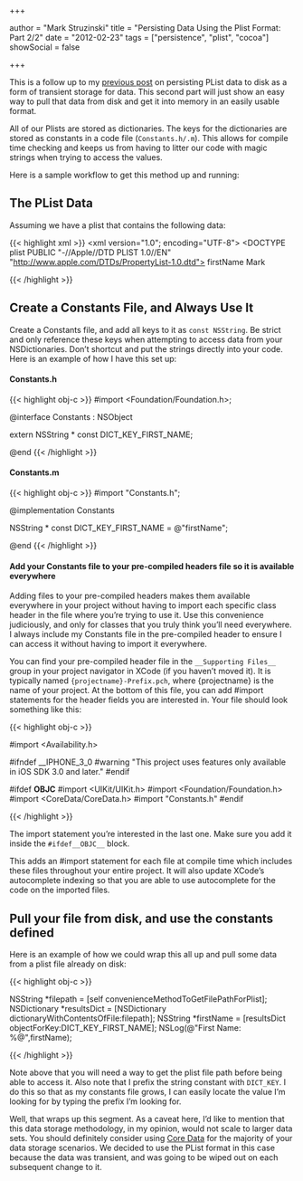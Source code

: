 +++

author = "Mark Struzinski"
title = "Persisting Data Using the Plist Format: Part 2/2"
date = "2012-02-23"
tags = ["persistence", "plist", "cocoa"]
showSocial = false

+++

This is a follow up to my [previous post][part1] on persisting PList data to
disk as a form of transient storage for data. This second part will just show
an easy way to pull that data from disk and get it into memory in an easily
usable format.

All of our Plists are stored as dictionaries. The keys for the dictionaries are
stored as constants in a code file (`Constants.h/.m`). This allows for compile
time checking and keeps us from having to litter our code with magic strings
when trying to access the values.

<!-- more -->

Here is a sample workflow to get this method up and running:

## The PList Data

Assuming we have a plist that contains the following data:

{{< highlight xml >}}
<xml version="1.0"; encoding="UTF-8">
<DOCTYPE plist PUBLIC "-//Apple//DTD PLIST 1.0//EN"
"http://www.apple.com/DTDs/PropertyList-1.0.dtd">
<plist version="1.0">
<dict>
    <key>firstName</key>
    <string>Mark</string>
</dict>
</plist>

{{< /highlight >}}

## Create a Constants File, and Always Use It

Create a Constants file, and add all keys to it as `const NSString`. Be strict and only reference these keys when attempting to access data from your NSDictionaries. Don’t shortcut and put the strings directly into your code. Here is an example of how I have this set up:

#### Constants.h

{{< highlight obj-c >}}
#import <Foundation/Foundation.h>;

@interface Constants : NSObject

extern NSString * const DICT_KEY_FIRST_NAME;

@end
{{< /highlight >}}

#### Constants.m

{{< highlight obj-c >}}
#import "Constants.h";

@implementation Constants

NSString * const DICT_KEY_FIRST_NAME = @"firstName";

@end
{{< /highlight >}}

#### Add your Constants file to your pre-compiled headers file so it is available everywhere

Adding files to your pre-compiled headers makes them available everywhere in
your project without having to import each specific class header in the file
where you’re trying to use it. Use this convenience judiciously, and only for
classes that you truly think you’ll need everywhere. I always include my
Constants file in the pre-compiled header to ensure I can access it without
having to import it everywhere.

You can find your pre-compiled header file in the `__Supporting Files__` group
in your project navigator in XCode (if you haven’t moved it). It is typically
named `{projectname}-Prefix.pch`, where {projectname} is the name of your
project. At the bottom of this file, you can add #import statements for the
header fields you are interested in. Your file should look something like this:

{{< highlight obj-c >}}

#import <Availability.h>

#ifndef __IPHONE_3_0
#warning &quot;This project uses features only available in iOS SDK 3.0 and later.&quot;
#endif

#ifdef __OBJC__
    #import <UIKit/UIKit.h>
    #import <Foundation/Foundation.h>
    #import <CoreData/CoreData.h>
    #import "Constants.h"
#endif

{{< /highlight >}}

The import statement you’re interested in the last one. Make sure you add it
inside the `#ifdef__OBJC__` block.

This adds an #import statement for each file at compile time which includes
these files throughout your entire project. It will also update XCode’s
autocomplete indexing so that you are able to use autocomplete for the code on
the imported files.

## Pull your file from disk, and use the constants defined

Here is an example of how we could wrap this all up and pull some data from a
plist file already on disk:

{{< highlight obj-c >}}

NSString *filepath = [self convenienceMethodToGetFilePathForPlist];
NSDictionary *resultsDict = [NSDictionary dictionaryWithContentsOfFile:filepath];
NSString *firstName = [resultsDict objectForKey:DICT_KEY_FIRST_NAME];
NSLog(@"First Name: %@",firstName);

{{< /highlight >}}

Note above that you will need a way to get the plist file path before being
able to access it. Also note that I prefix the string constant with `DICT_KEY`.
I do this so that as my constants file grows, I can easily locate the value I’m
looking for by typing the prefix I’m looking for.

Well, that wraps up this segment. As a caveat here, I’d like to mention that
this data storage methodology, in my opinion, would not scale to larger data
sets. You should definitely consider using [Core Data][coredata] for the
majority of your data storage scenarios. We decided to use the PList format in
this case because the data was transient, and was going to be wiped out on each
subsequent change to it.

[part1]: http://markstruzinski.com/blog/2012/02/03/persisting-simple-data-using-the-plist-format/
[coredata]: https://developer.apple.com/library/mac/#documentation/cocoa/conceptual/coredata/cdprogrammingguide.html
